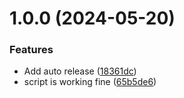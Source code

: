 # 1.0.0 (2024-05-20)


### Features

* Add auto release ([18361dc](https://github.com/ArmanTaheriGhaleTaki/fastDocker403unlocker/commit/18361dc8c022acbe4381eeed6edda4f49ff09945))
* script is working fine ([65b5de6](https://github.com/ArmanTaheriGhaleTaki/fastDocker403unlocker/commit/65b5de69c896cc3cb54e9f723d7861ce33388625))
